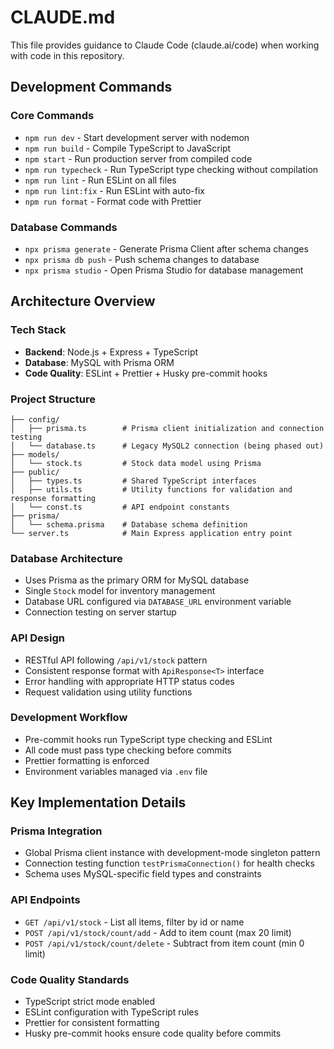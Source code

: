 # CLAUDE.md

This file provides guidance to Claude Code (claude.ai/code) when working with code in this repository.

## Development Commands

### Core Commands
- `npm run dev` - Start development server with nodemon
- `npm run build` - Compile TypeScript to JavaScript
- `npm start` - Run production server from compiled code
- `npm run typecheck` - Run TypeScript type checking without compilation
- `npm run lint` - Run ESLint on all files
- `npm run lint:fix` - Run ESLint with auto-fix
- `npm run format` - Format code with Prettier

### Database Commands
- `npx prisma generate` - Generate Prisma Client after schema changes
- `npx prisma db push` - Push schema changes to database
- `npx prisma studio` - Open Prisma Studio for database management

## Architecture Overview

### Tech Stack
- **Backend**: Node.js + Express + TypeScript
- **Database**: MySQL with Prisma ORM
- **Code Quality**: ESLint + Prettier + Husky pre-commit hooks

### Project Structure
```
├── config/
│   ├── prisma.ts        # Prisma client initialization and connection testing
│   └── database.ts      # Legacy MySQL2 connection (being phased out)
├── models/
│   └── stock.ts         # Stock data model using Prisma
├── public/
│   ├── types.ts         # Shared TypeScript interfaces
│   ├── utils.ts         # Utility functions for validation and response formatting
│   └── const.ts         # API endpoint constants
├── prisma/
│   └── schema.prisma    # Database schema definition
└── server.ts            # Main Express application entry point
```

### Database Architecture
- Uses Prisma as the primary ORM for MySQL database
- Single `Stock` model for inventory management
- Database URL configured via `DATABASE_URL` environment variable
- Connection testing on server startup

### API Design
- RESTful API following `/api/v1/stock` pattern
- Consistent response format with `ApiResponse<T>` interface
- Error handling with appropriate HTTP status codes
- Request validation using utility functions

### Development Workflow
- Pre-commit hooks run TypeScript type checking and ESLint
- All code must pass type checking before commits
- Prettier formatting is enforced
- Environment variables managed via `.env` file

## Key Implementation Details

### Prisma Integration
- Global Prisma client instance with development-mode singleton pattern
- Connection testing function `testPrismaConnection()` for health checks
- Schema uses MySQL-specific field types and constraints

### API Endpoints
- `GET /api/v1/stock` - List all items, filter by id or name
- `POST /api/v1/stock/count/add` - Add to item count (max 20 limit)
- `POST /api/v1/stock/count/delete` - Subtract from item count (min 0 limit)

### Code Quality Standards
- TypeScript strict mode enabled
- ESLint configuration with TypeScript rules
- Prettier for consistent formatting
- Husky pre-commit hooks ensure code quality before commits